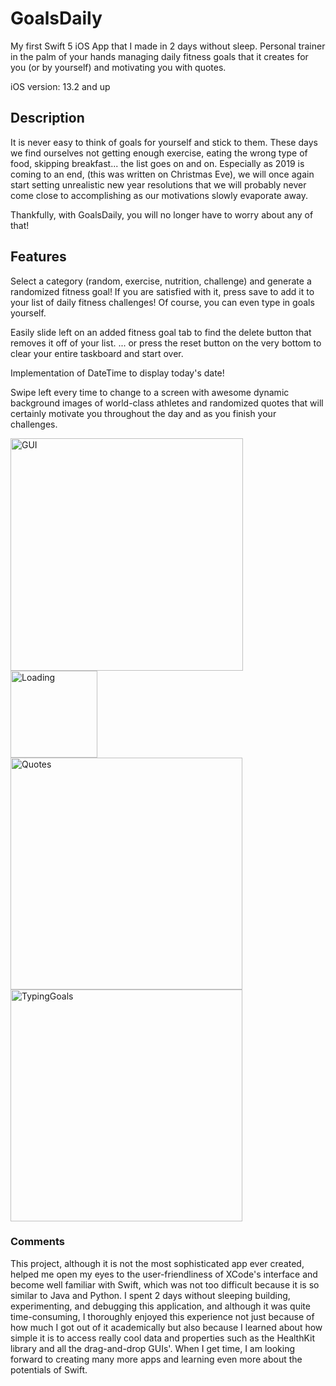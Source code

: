 # GoalsDaily
My first Swift 5 iOS App that I made in 2 days without sleep. Personal trainer in the palm of your hands managing daily fitness goals that it creates for you (or by yourself) and motivating you with quotes.

iOS version: 13.2 and up

## Description
It is never easy to think of goals for yourself and stick to them. These days we find ourselves not getting enough exercise, eating the wrong type of food, skipping breakfast... the list goes on and on. Especially as 2019 is coming to an end, (this was written on Christmas Eve), we will once again start setting unrealistic new year resolutions that we will probably never come close to accomplishing as our motivations slowly evaporate away.

Thankfully, with GoalsDaily, you will no longer have to worry about any of that!

## Features
Select a category (random, exercise, nutrition, challenge) and generate a randomized fitness goal! If you are satisfied with it, press save to add it to your list of daily fitness challenges! Of course, you can even type in goals yourself.

Easily slide left on an added fitness goal tab to find the delete button that removes it off of your list.
... or press the reset button on the very bottom to clear your entire taskboard and start over.

Implementation of DateTime to display today's date!

Swipe left every time to change to a screen with awesome dynamic background images of world-class athletes and randomized quotes that will certainly motivate you throughout the day and as you finish your challenges.

<img width="372" alt="GUI" src="https://user-images.githubusercontent.com/54069717/71405695-2d4d8080-2604-11ea-81a0-c048f319deba.png">

<img width="139" alt="Loading" src="https://user-images.githubusercontent.com/54069717/71405696-2d4d8080-2604-11ea-8b60-9ab1a5c7401e.png">

<img width="371" alt="Quotes" src="https://user-images.githubusercontent.com/54069717/71405697-2d4d8080-2604-11ea-9534-f21d3872ee76.png">

<img width="371" alt="TypingGoals" src="https://user-images.githubusercontent.com/54069717/71405698-2d4d8080-2604-11ea-849f-6b8a7467c490.png">

### Comments
This project, although it is not the most sophisticated app ever created, helped me open my eyes to the user-friendliness of XCode's interface and become well familiar with Swift, which was not too difficult because it is so similar to Java and Python. I spent 2 days without sleeping building, experimenting, and debugging this application, and although it was quite time-consuming, I thoroughly enjoyed this experience not just because of how much I got out of it academically but also because I learned about how simple it is to access really cool data and properties such as the HealthKit library and all the drag-and-drop GUIs'. When I get time, I am looking forward to creating many more apps and learning even more about the potentials of Swift.
